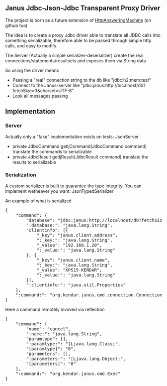 ## Janus Jdbc-Json-Jdbc Transparent Proxy Driver

The project is born as a future extension of [HttpAnsweringMachine](https://github.com/kendarorg/HttpAnsweringMachine) (on github too)

The idea is to create a proxy Jdbc driver able to translate all JDBC calls into something serializable,
therefore able to be passed through simple http calls, and easy to modify.

The Server (Actually a simple serializer-deserializer) create the real connections/statements/resultsets
and exposes them via String data

So using the driver means

* Passing a "real" connection string to the db like "jdbc:h2:mem:test"
* Connect to the Janus-server like "jdbc:janus:http://localhost/db?fetchSize=3&charset=UTF-8"
* Look all messages passing

## Implementation

### Server

Actually only a "fake" implementation exists on tests: JsonServer

* private JdbcCommand getIjCommand(JdbcCommand command) translate the commands to serializable
* private JdbcResult getIjResult(JdbcResult command) translate the results to serializable

### Serialization

A custom serializer is built to guarantee the type integrity. You can implement wetheaver you want: JsonTypedSerializer

An example of what is serialized

<pre>
{
	"command": {
		"database": "jdbc:janus:http://localhost/db?fetchSize=3&charset=UTF-8",
		":database:": "java.lang.String",
		"clientinfo": [{
			"_key": "janus.client.address",
			":_key:": "java.lang.String",
			"_value": "192.168.1.20",
			":_value:": "java.lang.String"
		}, {
			"_key": "janus.client.name",
			":_key:": "java.lang.String",
			"_value": "XPS15-KENDAR",
			":_value:": "java.lang.String"
		}],
		":clientinfo:": "java.util.Properties"
	},
	":command:": "org.kendar.janus.cmd.connection.ConnectionConnect"
}
</pre>

Here a command remotely invoked via reflection

<pre>
{
	"command": {
		"name": "cancel",
		":name:": "java.lang.String",
		"paramtype": [],
		":paramtype:": "[Ljava.lang.Class;",
		"[paramtype]": "0",
		"parameters": [],
		":parameters:": "[Ljava.lang.Object;",
		"[parameters]": "0"
	},
	":command:": "org.kendar.janus.cmd.Exec"
}
</pre>


